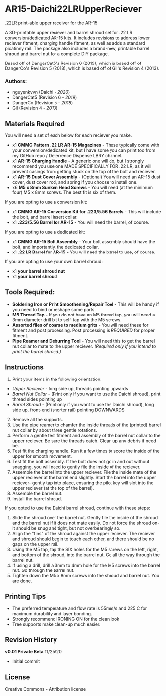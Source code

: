 # AR15-Daichi22LRUpperReciever
.22LR print-able upper receiver for the AR-15

A 3D-printable upper reciever and barrel shroud set for .22 LR conversion/dedicated AR-15 kits. It includes revisions to address lower reciever fitment, charging handle fitment, as well as adds a standard picatinny rail. The package also includes a brand-new, printable barrel shroud and barrel nut for a complete DIY package.

Based off of DangerCat5's Revision 6 (2019), which is based off of DangerCo's Revision 5 (2018), which is based off of Gil's Revision 4 (2013).

### Authors:
* nguyenkvvn (Daichi - _2020_)
* DangerCat5 (Revision 6 - _2019_)
* DangerCo (Revision 5 - _2018_)
* Gil (Revision 4 - _2013_)

## Materials Required
You will need a set of each below for each reciever you make.
- x1 **CMMG Pattern .22 LR AR-15 Magazines** - These typically come with your conversion/dedicated kit, but I have some you can print too from my GitHub repo / Deterrence Dispense LBRY channel.
- x1 **AR-15 Charging Handle** - A generic one will do, but I strongly recommend you use one MADE SPECIFICALLY FOR .22 LR, as it will prevent casings from getting stuck on the top of the bolt and reciever.
- x1 **AR-15 Dust Cover Assembly** - (Optional) You will need an AR-15 dust cover, dust cover rod, and spring if you choose to install one.
- x6 **M5 x 8mm Sunken Head Screws** - You will need (at the minimum four) M5 x 8mm screws. The best fit is six of them.

If you are opting to use a conversion kit:
- x1 **CMMG AR-15 Conversion Kit for .223/5.56 Barrels** - This will include the bolt, and barrel insert collar.
- x1 **.223/5.56 Barrel for AR-15** - You will need the barrel, of course.

If you are opting to use a dedicated kit:
- x1 **CMMG AR-15 Bolt Assembly** - Your bolt assembly should have the bolt, and importantly, the dedicated collar.
- x1 **.22 LR Barrel for AR-15** - You will need the barrel to use, of course.

If you are opting to use your own barrel shroud:
- x1 **your barrel shroud nut**
- x1 **your barrel shroud**

## Tools Required:
- **Soldering Iron or Print Smoothening/Repair Tool** - This will be handy if you need to bind or reshape some parts.
- **M5 Thread Tap** - If you do not have an M5 thread tap, you will need a 3mm diameter drill bit to self-tap with the M5 screws.
- **Assorted files of coarse to medium grits** - You will need these for fitment and post processing. Post processing is *REQUIRED* for proper fitment.
- **Pipe Reamer and Deburring Tool** - You will need this to get the barrel nut collar to mate to the upper reciever. _(Required only if you intend to print the barrel shroud.)_

## Instructions
1. Print your items in the following orientation:
* _Upper Reciever_ - long side up, threads pointing upwards
* _Barrel Nut Collar_ - (Print only if you want to use the Daichi shroud), print thread sides pointing up
* _Barrel Shroud_ - (Print only if you want to use the Daichi shroud), long side up, front-end (shorter rail) pointing DOWNWARDS

2. Remove all the supports.
3. Use the pipe reamer to chamfer the inside threads of the (printed) barrel nut collar by about three gentle rotations.
4. Perform a gentle test fitment and assembly of the barrel nut collar to the upper reciever. Be sure the threads catch. Clean up any debris if need be.
5. Test fit the charging handle. Run it a few times to score the inside of the upper for smooth movement.
6. Test fit the bolt assembly. If the bolt does not go in and out without snagging, you will need to gently file the inside of the reciever.
7. Assemble the barrel into the upper reciever. File the inside mate of the upper reciever at the barrel end slightly. Start the barrel into the upper reciever- gently tap into place, ensuring the pilot key will slot into the upper reciever (at the top of the barrel).
8. Assemble the barrel nut.
9. Install the barrel shroud.

If you opted to use the Daichi barrel shroud, continue with these steps:

1. Slide the shroud over the barrel nut. Gently file the inside of the shroud and the barrel nut if it does not mate easily. Do not force the shroud on- it should be snug and tight, but not overbearingly so.
2. Align the "fins" of the shroud against the upper reciever. The reciever and shroud should begin to touch each other, and there should be no gaps on the upper rail.
3. Using the M5 tap, tap the SIX holes for the M5 screws on the left, right, and bottom of the shroud, into the barrel nut. Go all the way through the barrel nut.
4. If using a drill, drill a 3mm to 4mm hole for the M5 screws into the barrel nut. Go through the barrel nut.
5. Tighten down the M5 x 8mm screws into the shroud and barrel nut. You are done.

## Printing Tips
* The preferred temperature and flow rate is 55mm/s and 225 C for maximum durability and layer bonding.
* Strongly recommend IRONING ON for the clean look
* Tree supports make clean-up much easier.

## Revision History

**v0.01 Private Beta** 11/25/20
- Initial commit

## License
Creative Commons - Attribution license
